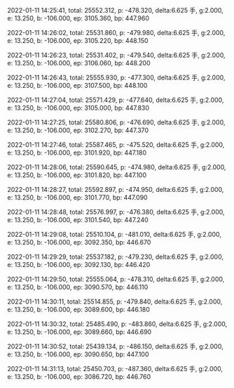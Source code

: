 2022-01-11 14:25:41, total: 25552.312, p: -478.320, delta:6.625 手, g:2.000, e: 13.250, b: -106.000, ep: 3105.360, bp: 447.960

2022-01-11 14:26:02, total: 25531.860, p: -479.980, delta:6.625 手, g:2.000, e: 13.250, b: -106.000, ep: 3105.220, bp: 448.150

2022-01-11 14:26:23, total: 25531.402, p: -479.540, delta:6.625 手, g:2.000, e: 13.250, b: -106.000, ep: 3106.060, bp: 448.200

2022-01-11 14:26:43, total: 25555.930, p: -477.300, delta:6.625 手, g:2.000, e: 13.250, b: -106.000, ep: 3107.500, bp: 448.100

2022-01-11 14:27:04, total: 25571.429, p: -477.640, delta:6.625 手, g:2.000, e: 13.250, b: -106.000, ep: 3105.000, bp: 447.830

2022-01-11 14:27:25, total: 25580.806, p: -476.690, delta:6.625 手, g:2.000, e: 13.250, b: -106.000, ep: 3102.270, bp: 447.370

2022-01-11 14:27:46, total: 25587.465, p: -475.520, delta:6.625 手, g:2.000, e: 13.250, b: -106.000, ep: 3101.920, bp: 447.180

2022-01-11 14:28:06, total: 25590.645, p: -474.980, delta:6.625 手, g:2.000, e: 13.250, b: -106.000, ep: 3101.820, bp: 447.100

2022-01-11 14:28:27, total: 25592.897, p: -474.950, delta:6.625 手, g:2.000, e: 13.250, b: -106.000, ep: 3101.770, bp: 447.090

2022-01-11 14:28:48, total: 25576.997, p: -476.380, delta:6.625 手, g:2.000, e: 13.250, b: -106.000, ep: 3101.540, bp: 447.240

2022-01-11 14:29:08, total: 25510.104, p: -481.010, delta:6.625 手, g:2.000, e: 13.250, b: -106.000, ep: 3092.350, bp: 446.670

2022-01-11 14:29:29, total: 25537.182, p: -479.230, delta:6.625 手, g:2.000, e: 13.250, b: -106.000, ep: 3092.130, bp: 446.420

2022-01-11 14:29:50, total: 25555.064, p: -478.310, delta:6.625 手, g:2.000, e: 13.250, b: -106.000, ep: 3090.570, bp: 446.110

2022-01-11 14:30:11, total: 25514.855, p: -479.840, delta:6.625 手, g:2.000, e: 13.250, b: -106.000, ep: 3089.600, bp: 446.180

2022-01-11 14:30:32, total: 25485.490, p: -483.860, delta:6.625 手, g:2.000, e: 13.250, b: -106.000, ep: 3089.660, bp: 446.690

2022-01-11 14:30:52, total: 25439.134, p: -486.150, delta:6.625 手, g:2.000, e: 13.250, b: -106.000, ep: 3090.650, bp: 447.100

2022-01-11 14:31:13, total: 25450.703, p: -487.360, delta:6.625 手, g:2.000, e: 13.250, b: -106.000, ep: 3086.720, bp: 446.760